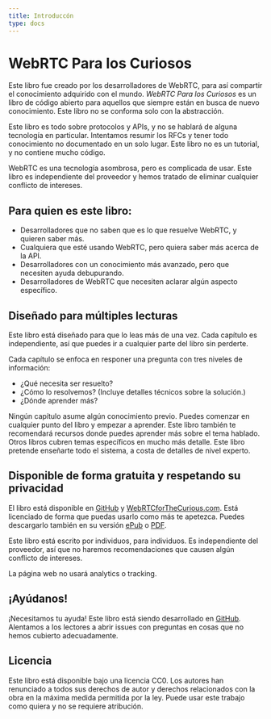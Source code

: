```yaml
---
title: Introduccón
type: docs
---
```


# WebRTC Para los Curiosos

Este libro fue creado por los desarrolladores de WebRTC, para así compartir el conocimiento adquirido con el mundo.
_WebRTC Para los Curiosos_ es un libro de código abierto para aquellos que siempre están en busca de nuevo conocimiento.
Este libro no se conforma solo con la abstracción.

Este libro es todo sobre protocolos y APIs, y no se hablará de alguna tecnología en particular.
Intentamos resumir los RFCs y tener todo conocimiento no documentado en un solo lugar.
Este libro no es un tutorial, y no contiene mucho código.

WebRTC es una tecnología asombrosa, pero es complicada de usar.
Este libro es independiente del proveedor y hemos tratado de eliminar cualquier conflicto de intereses.

## Para quien es este libro:

-   Desarrolladores que no saben que es lo que resuelve WebRTC, y quieren saber más.
-   Cualquiera que esté usando WebRTC, pero quiera saber más acerca de la API.
-   Desarrolladores con un conocimiento más avanzado, pero que necesiten ayuda debupurando.
-   Desarrolladores de WebRTC que necesiten aclarar algún aspecto específico.

## Diseñado para múltiples lecturas

Este libro está diseñado para que lo leas más de una vez.
Cada capítulo es independiente, así que puedes ir a cualquier parte del libro sin perderte.

Cada capítulo se enfoca en responer una pregunta con tres niveles de información:

-   ¿Qué necesita ser resuelto?
-   ¿Cómo lo resolvemos? (Incluye detalles técnicos sobre la solución.)
-   ¿Dónde aprender más?

Ningún capítulo asume algún conocimiento previo. Puedes comenzar en cualquier punto del libro y empezar a aprender.
Este libro también te recomendará recursos donde puedes aprender más sobre el tema hablado.
Otros libros cubren temas específicos en mucho más detalle. Este libro pretende enseñarte todo el sistema, a costa de detalles de nivel experto.

## Disponible de forma gratuita y respetando su privacidad

El libro está disponible en [GitHub](https://github.com/webrtc-for-the-curious/webrtc-for-the-curious) y [WebRTCforTheCurious.com](https://webrtcforthecurious.com).
Está licenciado de forma que puedas usarlo como más te apetezca. Puedes descargarlo también en su versión [ePub](https://webrtcforthecurious.com/docs/webrtc-for-the-curious.epub) o [PDF](https://webrtcforthecurious.com/docs/webrtc-for-the-curious.pdf).

Este libro está escrito por individuos, para individuos. Es independiente del proveedor, así que
no haremos recomendaciones que causen algún conflicto de intereses.

La página web no usará analytics o tracking.

## ¡Ayúdanos!

¡Necesitamos tu ayuda! Este libro está siendo desarrollado en [GitHub](https://github.com/webrtc-for-the-curious/webrtc-for-the-curious).
Alentamos a los lectores a abrir issues con preguntas en cosas que no hemos cubierto adecuadamente.

## Licencia

Este libro está disponible bajo una licencia CC0. Los autores han renunciado a todos sus derechos de autor y derechos relacionados con la obra
en la máxima medida permitida por la ley. Puede usar este trabajo como quiera y no se requiere atribución.
